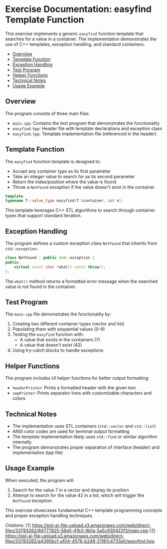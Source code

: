 # Exercise Documentation: easyfind Template Function

This exercise implements a generic `easyfind` function template that searches for a value in a container. The implementation demonstrates the use of C++ templates, exception handling, and standard containers.
<!-- mtoc-start -->

* [Overview](#overview)
* [Template Function](#template-function)
* [Exception Handling](#exception-handling)
* [Test Program](#test-program)
* [Helper Functions](#helper-functions)
* [Technical Notes](#technical-notes)
* [Usage Example](#usage-example)

<!-- mtoc-end -->
## Overview

The program consists of three main files:
- `main.cpp`: Contains the test program that demonstrates the functionality
- `easyfind.hpp`: Header file with template declarations and exception class
- `easyfind.tpp`: Template implementation file (referenced in the header)

## Template Function

The `easyfind` function template is designed to:
- Accept any container type as its first parameter
- Take an integer value to search for as its second parameter
- Return the index/position where the value is found
- Throw a `NotFound` exception if the value doesn't exist in the container

```cpp
template 
typename T::value_type easyfind(T &container, int n);
```

This template leverages C++ STL algorithms to search through container types that support standard iteration.

## Exception Handling

The program defines a custom exception class `NotFound` that inherits from `std::exception`:

```cpp
class NotFound : public std::exception {
public:
    virtual const char *what() const throw();
};
```

The `what()` method returns a formatted error message when the searched value is not found in the container.

## Test Program

The `main.cpp` file demonstrates the functionality by:
1. Creating two different container types (vector and list)
2. Populating them with sequential values (0-9)
3. Testing the `easyfind` function with:
   - A value that exists in the containers (7)
   - A value that doesn't exist (42)
4. Using try-catch blocks to handle exceptions

## Helper Functions

The program includes UI helper functions for better output formatting:
- `headerPrinter`: Prints a formatted header with the given text
- `sepPrinter`: Prints separator lines with customizable characters and colors

## Technical Notes

- The implementation uses STL containers (`std::vector` and `std::list`)
- ANSI color codes are used for terminal output formatting
- The template implementation likely uses `std::find` or similar algorithm internally
- The program demonstrates proper separation of interface (header) and implementation (tpp file)

## Usage Example

When executed, the program will:
1. Search for the value 7 in a vector and display its position
2. Attempt to search for the value 42 in a list, which will trigger the `NotFound` exception

This exercise showcases fundamental C++ template programming concepts and proper exception handling techniques.

Citations:
[1] https://ppl-ai-file-upload.s3.amazonaws.com/web/direct-files/33783262/84777825-56e5-41b3-9b1a-5a5c930422f3/main.cpp
[2] https://ppl-ai-file-upload.s3.amazonaws.com/web/direct-files/33783262/a4390bcf-af04-4576-b249-21181c4733a0/easyfind.hpp
